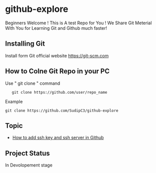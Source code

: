 # github-explore
Beginners Welcome ! This is A test Repo for You !
We Share Git Meterial With You for Learning Git and Github
much faster!
## Installing Git
Install form Git official website https://git-scm.com
## How to Colne Git Repo in your PC
Use " git clone " command
            
       git clone https://github.com/user/repo_name
 
 Example
    
    git clone https://github.com/SudipC3/github-explore
## Topic 
+ [How to add ssh key and ssh server in Github](https://github.com/Sudipc3/github-explore/ssh-key.md)
    
 ## Project Status 
 In Devolopement stage
